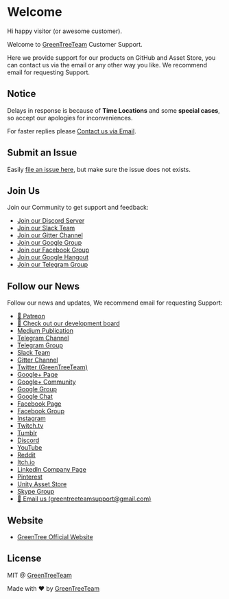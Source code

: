 # Welcome

Hi happy visitor (or awesome customer).

Welcome to [GreenTreeTeam](https://github.com/GreenTreeTeam) Customer Support.

Here we provide support for our products on GitHub and Asset Store, you can contact us via the email or any other way you like. We recommend email for requesting Support.

## Notice

Delays in response is because of **Time Locations** and some **special cases**, so accept our apologies for inconveniences.

For faster replies please [Contact us via Email](mailto:greentreeteamsupport@gmail.com).

## Submit an Issue

Easily [file an issue here](https://github.com/GreenTreeTeam/Support/issues/new), but make sure the issue does not exists.

## Join Us

Join our Community to get support and feedback:

- [Join our Discord Server](https://discord.gg/cCQZWSEmxX)
- [Join our Slack Team](https://publicslack.com/slacks/bayatgames/invites/new)
- [Join our Gitter Channel](https://gitter.im/BayatGames)
- [Join our Google Group](https://groups.google.com/forum/#!forum/bayatgames)
- [Join our Facebook Group](https://www.facebook.com/groups/bayatgames/)
- [Join our Google Hangout](https://hangouts.google.com/group/iKG3yZqOS9eZRSSo2)
- [Join our Telegram Group](https://t.me/joinchat/Fs19FRGR5QLPrgpb0_7hGQ)

## Follow our News

Follow our news and updates, We recommend email for requesting Support:

- [:rocket: Patreon](https://www.patreon.com/GreenTreeTeam)
- [:notebook: Check out our development board](https://trello.com/greentreeteam)
- [Medium Publication](https://medium.com/greentreeteam)
- [Telegram Channel](https://t.me/BayatGamesChannel)
- [Telegram Group](https://t.me/joinchat/Fs19FRGR5QLPrgpb0_7hGQ)
- [Slack Team](https://greentreeteam.slack.com)
- [Gitter Channel](https://gitter.im/GreenTreeTeam)
- [Twitter (GreenTreeTeam)](https://twitter.com/GreenTreeTeam)
- [Google+ Page](https://plus.google.com/b/108298844570477540858/108298844570477540858)
- [Google+ Community](https://plus.google.com/communities/108974587311747022650)
- [Google Group](https://groups.google.com/forum/#!forum/bayatgames)
- [Google Chat](https://hangouts.google.com/group/6bqlVL54C7avYPUs2)
- [Facebook Page](https://www.facebook.com/GreenTreeTeam)
- [Facebook Group](https://www.facebook.com/groups/greentreeteam/)
- [Instagram](https://www.instagram.com/greentreeteam/)
- [Twitch.tv](https://www.twitch.tv/greentreeteam)
- [Tumblr](https://greentreeteam.tumblr.com)
- [Discord](https://discord.gg/cCQZWSEmxX)
- [YouTube](https://www.youtube.com/channel/UCDLJbvqDKJyBKU2E8TMEQpQ)
- [Reddit](https://www.reddit.com/r/greentreeteam)
- [Itch.io](https://greentreeteam.itch.io/)
- [LinkedIn Company Page](https://www.linkedin.com/company/18202318/)
- [Pinterest](https://www.pinterest.com/BayatGames/)
- [Unity Asset Store](https://www.assetstore.unity3d.com/en/#!/search/page=1/sortby=popularity/query=publisher:26641)
- [Skype Group](https://join.skype.com/b7WWUH5oemfr)
- [:e-mail: Email us (greentreeteamsupport@gmail.com)](mailto:greentreeteamsupport@gmail.com)

## Website
- [GreenTree Official Website](https://greentree.cf/)

## License

MIT @ [GreenTreeTeam](https://github.com/GreenTreeTeam)

Made with :heart: by [GreenTreeTeam](https://github.com/GreenTreeTeam)
